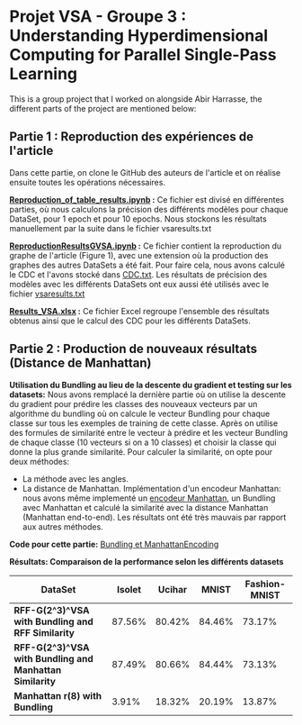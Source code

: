 # Projet VSA - Groupe 3 : Understanding Hyperdimensional Computing for Parallel Single-Pass Learning

This is a group project that I worked on alongside Abir Harrasse, the different parts of the project are mentioned below:

## Partie 1 : Reproduction des expériences de l'article
Dans cette partie, on clone le GitHub des auteurs de l'article et on réalise ensuite toutes les opérations nécessaires. 

**[Reproduction_of_table_results.ipynb](Reproduction_of_table_results.ipynb) :** Ce fichier est divisé en différentes parties, où nous calculons la précision des différents modèles pour chaque DataSet, pour 1 epoch et pour 10 epochs. Nous stockons les résultats manuellement par la suite dans le fichier vsaresults.txt

**[ReproductionResultsGVSA.ipynb](ReproductionResultsGVSA.ipynb) :** Ce fichier contient la reproduction du graphe de l'article (Figure 1), avec une extension où la production des graphes des autres DataSets a été fait. Pour faire cela, nous avons calculé le CDC et l'avons stocké dans [CDC.txt](CDC.txt). Les résultats de précision des modèles avec les différents DataSets ont eux aussi été utilisés avec le fichier [vsaresults.txt](vsaresults.txt)

**[Results_VSA.xlsx](Results_VSA.xlsx) :** Ce fichier Excel regroupe l'ensemble des résultats obtenus ainsi que le calcul des CDC pour les différents DataSets. 

## Partie 2 : Production de nouveaux résultats (Distance de Manhattan)

**Utilisation du Bundling au lieu de la descente du gradient et testing sur les datasets:** Nous avons remplacé la dernière partie où on utilise la descente du gradient pour prédire les classes des nouveaux vecteurs par un algorithme du bundling où on calcule le vecteur Bundling pour chaque classe sur tous les exemples de training de cette classe. Après on utilise des formules de similarité entre le vecteur à prédire et les vecteur Bundling de chaque classe (10 vecteurs si on a 10 classes) et choisir la classe qui donne la plus grande similarité.
Pour calculer la similarité, on opte pour deux méthodes: 
- La méthode avec les angles.
- La distance de Manhattan.
Implémentation d'un encodeur Manhattan: nous avons 
même implementé un [encodeur Manhattan](encoder_manhattan.py), un Bundling avec Manhattan et calculé la similarité avec la distance Manhattan (Manhattan end-to-end). Les résultats ont été très mauvais par rapport aux autres méthodes.

**Code pour cette partie:** [Bundling et ManhattanEncoding](Bundling_Projet_VSA.ipynb)

**Résultats: Comparaison de la performance selon les différents datasets** 



| DataSet                                              | Isolet  | Ucihar | MNIST  | Fashion-MNIST |
|------------------------------------------------------|---------|--------|--------|---------------|
| **RFF-G(2^3)^VSA with Bundling and RFF Similarity**  | 87.56%  | 80.42% | 84.46% | 73.17%        |
| **RFF-G(2^3)^VSA with Bundling and Manhattan Similarity** | 87.49%  | 80.66% |84.44% | 73.13%        |
| **Manhattan r(8) with Bundling**                     | 3.91%   | 18.32% | 20.19% | 13.87%        |


